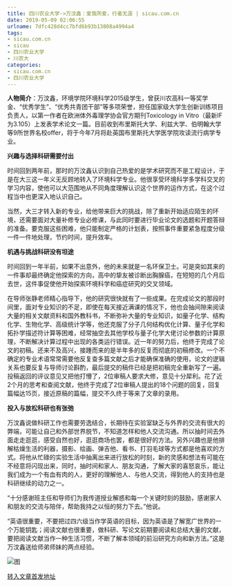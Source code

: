 ```yaml
---
title: 四川农业大学->万汶鑫：爱我所爱，行者无涯 | sicau.com.cn
date: 2019-05-09 02:06:55
urlname: 7dfc428d4cc7bfd6b93b13808a4994a4
tags: 
- sicau.com.cn
- sicau
- 四川农业大学
- 川农大
categories:
- sicau.com.cn
- 四川农业大学
---
```



**人物简介**：万汶鑫，环境学院环境科学2015级学生，曾获川农高科一等奖学金、“优秀学生”、“优秀共青团干部”等多项荣誉，担任国家级大学生创新训练项目负责人，以第一作者在欧洲体外毒理学协会官方期刊Toxicology in Vitro（最新IF为3.105）上发表学术论文一篇。目前收到布里斯托大学、利兹大学、伯明翰大学等9所世界名校offer，将于今年7月将赴英国布里斯托大学医学院攻读流行病学专业。

**兴趣与选择科研需要付出**

时间回到两年前，那时的万汶鑫认识到自己热爱的是学术研究而不是工程设计，于是在大三这一年义无反顾地转入了环境科学专业。他很享受环境科学多学科交叉的学习内容，使他可以大范围地从不同角度理解认识这个世界的运作方式，在这个过程当中也更深入地认识自己。

当然，大三才转入新的专业，给他带来巨大的挑战，除了重新开始适应陌生的环境，还需要面对大量补修专业必修课，与此同时要进行毕业论文的选题和开题答辩的准备。要克服这些困难，他只能制定严格的计划表，按照事件重要紧急程度分级一件一件地处理，节约时间，提升效率。

**机遇与挑战科研没有坦途**

时间回到一年半前，如果不出意外，他的未来就是一名环保卫士。可是突如其来的一件事却最终确定他探索的方向，高中的挚友被诊断出胸腺癌，在短短的几个月后去世，这件事促使他开始探索环境科学和癌症研究的交叉领域。

在导师张静老师精心指导下，他的研究很快就有了一些成果。在完成论文的那段时间里，面对专业知识的不足，即使在每天接近满课的情况下，他也会抽间隙来阅读大量的相关文献资料和国外教科书，不断弥补大量的专业知识，如量子化学、结构化学、生物化学、高级统计学等，他还克服了分子几何结构优化计算、量子化学和拓扑学描述符计算等困难，经常抽空去其他学校与量子化学大佬讨论参数的计算原理，不断解决计算过程中出现的各类运行错误。近一年的努力后，他终于完成了论文的初稿。还来不及高兴，接踵而来的是半年多的反复而彻底的初稿修改。一个不确定的专业术语常常需要他反复查多篇文献之后才能确保准确的使用，论文的逻辑关系也要反复与导师讨论斟酌，最后提交的稿件已经是把初稿完全重新写了一遍。投稿返回的评议意见又把他打懵了，2位审稿人要求大修，意见十分犀利。花了近2个月的思考和查阅文献，他终于完成了2位审稿人提出的18个问题的回复，回复篇幅达15页，接近原稿的篇幅，提交不久终于等来了文章的录用。

**投入与放松科研也有张弛**

万汶鑫说做科研工作也需要劳逸结合，长期待在实验室缺乏与外界的交流有很大的弊端，可能让自己和外部世界脱节，不知道怎样和他人交流沟通。所以抽时间去外面走走逛逛，感受自然也好，逛逛商场也罢，都是很好的方法。另外兴趣也是他排解枯燥生活的利器，摄影、绘画、弹吉他、看书、打羽毛球等方式都是他喜欢的方式。将他从忙碌的实验生活中抽离出来进行放松的时刻，新的灵感和想法有可能在不经意将闪现出来，同时，抽时间和家人、朋友沟通，了解大家的喜怒哀乐，能让我们成为一个有血有肉的人，更好的理解他人、与他人交流，得到他人的支持也是科研继续的动力之一。

“十分感谢班主任和导师们为我传道授业解惑和每一个关键时刻的鼓励，感谢家人和朋友的交流与陪伴，帮助我持之以恒的努力下去。”他说。

“英语很重要，不要把过四六级当作学英语的目标，因为英语是了解宽广世界的一个万能钥匙；阅读文献也很重要，做科研、写论文前期要阅读和总结大量的文献，要把阅读文献当作一种生活习惯，不断了解本领域的前沿研究方向和新方法。”这是万汶鑫送给师弟师妹的两点经验。



![图](https://news.sicau.edu.cn/__local/F/87/60/E64BBABFB3E5D1C0C27530DBBF4_AAAF6247_4B1D4.jpg)

[转入文章首发地址](https://news.sicau.edu.cn/info/1078/51047.htm)